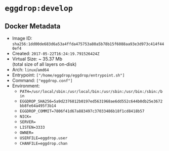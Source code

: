 # `eggdrop:develop`

## Docker Metadata

- Image ID: `sha256:1dd00de683d6a53a4ffda475753a80a5b78b15f6088aa93e3d973c414f440ef4`
- Created: `2017-05-22T16:24:19.791526424Z`
- Virtual Size: ~ 35.37 Mb  
  (total size of all layers on-disk)
- Arch: `linux`/`amd64`
- Entrypoint: `["/home/eggdrop/eggdrop/entrypoint.sh"]`
- Command: `["eggdrop.conf"]`
- Environment:
  - `PATH=/usr/local/sbin:/usr/local/bin:/usr/sbin:/usr/bin:/sbin:/bin`
  - `EGGDROP_SHA256=5a9d2376812b0197ed5631968ae6dd552c644b0db25e3672bb8fe64a495f3b14`
  - `EGGDROP_COMMIT=7806f41d67a883497c37033486b18f1cd8418b57`
  - `NICK=`
  - `SERVER=`
  - `LISTEN=3333`
  - `OWNER=`
  - `USERFILE=eggdrop.user`
  - `CHANFILE=eggdrop.chan`
